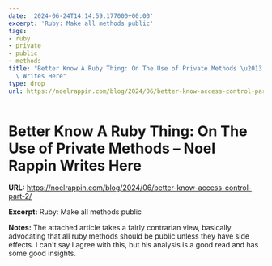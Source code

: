 ```yaml
---
date: '2024-06-24T14:14:59.177000+00:00'
excerpt: 'Ruby: Make all methods public'
tags:
- ruby
- private
- public
- methods
title: "Better Know A Ruby Thing: On The Use of Private Methods \u2013 Noel Rappin\
  \ Writes Here"
type: drop
url: https://noelrappin.com/blog/2024/06/better-know-access-control-part-2/
---
```


# Better Know A Ruby Thing: On The Use of Private Methods – Noel Rappin Writes Here

**URL:** https://noelrappin.com/blog/2024/06/better-know-access-control-part-2/

**Excerpt:** Ruby: Make all methods public

**Notes:**
The attached article takes a fairly contrarian view, basically advocating that all ruby methods should be public unless they have side effects. I can't say I agree with this, but his analysis is a good read and has some good insights.

